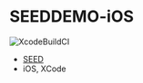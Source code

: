 # SEEDDEMO-iOS
![XcodeBuildCI](https://github.com/tigi44/SEEDDEMO-iOS/workflows/XcodeBuildCI/badge.svg)

- [SEED](https://seed.kisa.or.kr/iwt/ko/sup/EgovSeedInfo.do)
- iOS, XCode
